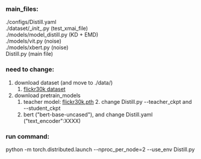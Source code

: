 

### main_files:
./configs/Distill.yaml  <br/>
./dataset/\__init__.py          (test_xmai_file) <br/>
./models/model_distill.py       (KD + EMD) <br/>
./models/vit.py                 (noise) <br/>
./models/xbert.py               (noise) <br/>
Distill.py                      (main file) <br/>


### need to change:
1. download dataset (and move to ./data/)
   1. [flickr30k dataset](https://one-peace-shanghai.oss-accelerate.aliyuncs.com/one_peace_datasets/flickr30k.zip)
2. download pretrain_models
   1. teacher model: [flickr30k.pth](https://storage.googleapis.com/sfr-pcl-data-research/ALBEF/flickr30k.pth)
      2. change Distill.py --teacher_ckpt and --student_ckpt
   2. bert ("bert-base-uncased"), and change Distill.yaml ("text_encoder":XXXX)


### run command:
python -m torch.distributed.launch --nproc_per_node=2 --use_env Distill.py

